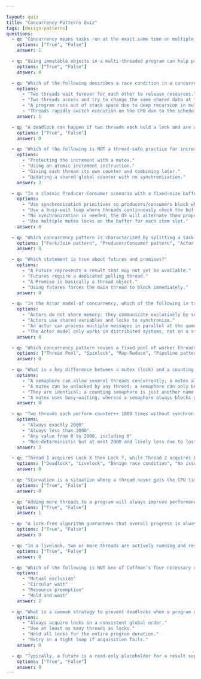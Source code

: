 ```yaml
---

layout: quiz
title: "Concurrency Patterns Quiz"
tags: [design-patterns]
questions:
  - q: "Concurrency means tasks run at the exact same time on multiple CPU cores."
    options: ["True", "False"]
    answer: 1

  - q: "Using immutable objects in a multi-threaded program can help prevent race conditions."
    options: ["True", "False"]
    answer: 0

  - q: "Which of the following describes a race condition in a concurrent program?"
    options:
      - "Two threads wait forever for each other to release resources."
      - "Two threads access and try to change the same shared data at the same time."
      - "A program runs out of stack space due to deep recursion in multiple threads."
      - "Threads rapidly switch execution on the CPU due to the scheduler."
    answer: 1

  - q: "A deadlock can happen if two threads each hold a lock and are waiting to acquire the other thread’s lock."
    options: ["True", "False"]
    answer: 0

  - q: "Which of the following is NOT a thread-safe practice for incrementing a shared counter from multiple threads?"
    options:
      - "Protecting the increment with a mutex."
      - "Using an atomic increment instruction."
      - "Giving each thread its own counter and combining later."
      - "Updating a shared global counter with no synchronization."
    answer: 3

  - q: "In a classic Producer-Consumer scenario with a fixed-size buffer, how can we prevent the producer from overfilling the buffer or the consumer from reading an empty buffer?"
    options:
      - "Use synchronization primitives so producers/consumers block when the buffer is full/empty."
      - "Use a busy-wait loop where threads continuously check the buffer."
      - "No synchronization is needed; the OS will alternate them properly."
      - "Use multiple mutex locks on the buffer for each item slot."
    answer: 0

  - q: "Which concurrency pattern is characterized by splitting a task into subtasks that run in parallel and then joining the results?"
    options: ["Fork/Join pattern", "Producer/Consumer pattern", "Actor model", "Mutual exclusion pattern"]
    answer: 0

  - q: "Which statement is true about futures and promises?"
    options:
      - "A Future represents a result that may not yet be available."
      - "Futures require a dedicated polling thread."
      - "A Promise is basically a thread object."
      - "Using futures forces the main thread to block immediately."
    answer: 0

  - q: "In the Actor model of concurrency, which of the following is true?"
    options:
      - "Actors do not share memory; they communicate exclusively by sending messages."
      - "Actors use shared variables and locks to synchronize."
      - "An actor can process multiple messages in parallel at the same time."
      - "The Actor model only works in distributed systems, not on a single machine."
    answer: 0

  - q: "Which concurrency pattern reuses a fixed pool of worker threads to execute tasks from a queue?"
    options: ["Thread Pool", "Spinlock", "Map-Reduce", "Pipeline pattern"]
    answer: 0

  - q: "What is a key difference between a mutex (lock) and a counting semaphore?"
    options:
      - "A semaphore can allow several threads concurrently; a mutex allows only one."
      - "A mutex can be unlocked by any thread; a semaphore can only be released by the locking thread."
      - "They are identical; a counting semaphore is just another name for a mutex."
      - "A mutex uses busy-waiting, whereas a semaphore always blocks waiting threads."
    answer: 0

  - q: "Two threads each perform counter++ 1000 times without synchronization. What is a possible final value of the counter?"
    options:
      - "Always exactly 2000"
      - "Always less than 2000"
      - "Any value from 0 to 2000, including 0"
      - "Non-deterministic but at most 2000 and likely less due to lost updates"
    answer: 3

  - q: "Thread 1 acquires Lock X then Lock Y, while Thread 2 acquires Lock Y then Lock X. What concurrency issue can occur?"
    options: ["Deadlock", "Livelock", "Benign race condition", "No issue"]
    answer: 0

  - q: "Starvation is a situation where a thread never gets the CPU time or resources it needs to make progress."
    options: ["True", "False"]
    answer: 0

  - q: "Adding more threads to a program will always improve performance."
    options: ["True", "False"]
    answer: 1

  - q: "A lock-free algorithm guarantees that overall progress is always made without using mutual-exclusion locks."
    options: ["True", "False"]
    answer: 0

  - q: "In a livelock, two or more threads are actively running and responding to each other, yet no thread is making forward progress."
    options: ["True", "False"]
    answer: 0

  - q: "Which of the following is NOT one of Coffman’s four necessary deadlock conditions?"
    options:
      - "Mutual exclusion"
      - "Circular wait"
      - "Resource preemption"
      - "Hold and wait"
    answer: 2

  - q: "What is a common strategy to prevent deadlocks when a program must acquire multiple locks?"
    options:
      - "Always acquire locks in a consistent global order."
      - "Use at least as many threads as locks."
      - "Hold all locks for the entire program duration."
      - "Retry in a tight loop if acquisition fails."
    answer: 0

  - q: "Typically, a Future is a read-only placeholder for a result supplied later, whereas a Promise is a write-once object used to provide that result."
    options: ["True", "False"]
    answer: 0
---
```

